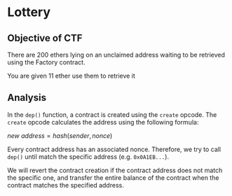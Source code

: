 # Lottery

## Objective of CTF

There are 200 ethers lying on an unclaimed address waiting to be retrieved using the Factory contract.

You are given 11 ether use them to retrieve it

## Analysis

In the `dep()` function, a contract is created using the `create` opcode. The `create` opcode calculates the address using the following formula:

$new \ address = hash(sender, nonce)$

Every contract address has an associated nonce. Therefore, we try to call `dep()` until match the specific address (e.g. `0x0A1EB...`).

We will revert the contract creation if the contract address does not match the specific one, and transfer the entire balance of the contract when the contract matches the specified address.
